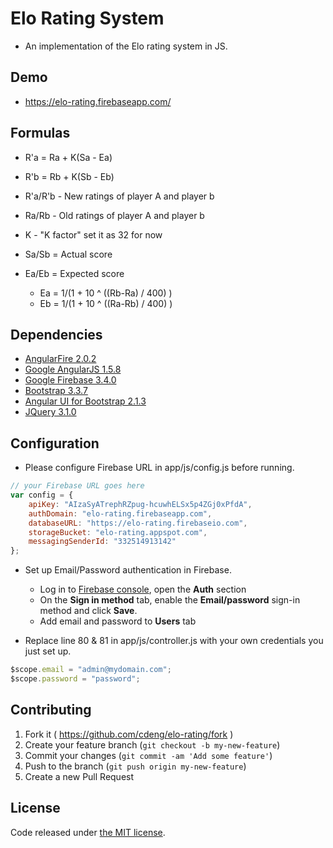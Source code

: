 
# Elo Rating System

* An implementation of the Elo rating system in JS.

## Demo

* https://elo-rating.firebaseapp.com/

## Formulas

* R'a = Ra + K(Sa - Ea)
* R'b = Rb + K(Sb - Eb)

* R'a/R'b - New ratings of player A and player b
* Ra/Rb - Old ratings of player A and player b
* K - "K factor" set it as 32 for now
* Sa/Sb = Actual score
* Ea/Eb = Expected score
    - Ea = 1/(1 + 10 ^ ((Rb-Ra) / 400) )
    - Eb = 1/(1 + 10 ^ ((Ra-Rb) / 400) ) 

## Dependencies

* [AngularFire 2.0.2](https://github.com/firebase/angularfire)
* [Google AngularJS 1.5.8](https://angularjs.org/)
* [Google Firebase 3.4.0](https://firebase.google.com)
* [Bootstrap 3.3.7](http://getbootstrap.com/)
* [Angular UI for Bootstrap 2.1.3](https://angular-ui.github.io/bootstrap/)
* [JQuery 3.1.0](https://jquery.com/)

## Configuration

* Please configure Firebase URL in app/js/config.js before running.

```javascript
// your Firebase URL goes here
var config = {
    apiKey: "AIzaSyATrephRZpug-hcuwhELSx5p4ZGj0xPfdA",
    authDomain: "elo-rating.firebaseapp.com",
    databaseURL: "https://elo-rating.firebaseio.com",
    storageBucket: "elo-rating.appspot.com",
    messagingSenderId: "332514913142"
};
```

* Set up Email/Password authentication in Firebase.

    - Log in to [Firebase console](https://firebase.google.com/console/),  open the **Auth** section
    - On the **Sign in method** tab, enable the **Email/password** sign-in method and click **Save**.
    - Add email and password to **Users** tab

* Replace line 80 & 81 in app/js/controller.js with your own credentials you just set up.

```javascript
$scope.email = "admin@mydomain.com";
$scope.password = "password";
```

## Contributing

1. Fork it ( https://github.com/cdeng/elo-rating/fork )
2. Create your feature branch (`git checkout -b my-new-feature`)
3. Commit your changes (`git commit -am 'Add some feature'`)
4. Push to the branch (`git push origin my-new-feature`)
5. Create a new Pull Request

## License

Code released under [the MIT license](https://github.com/twbs/bootstrap/blob/master/LICENSE).
